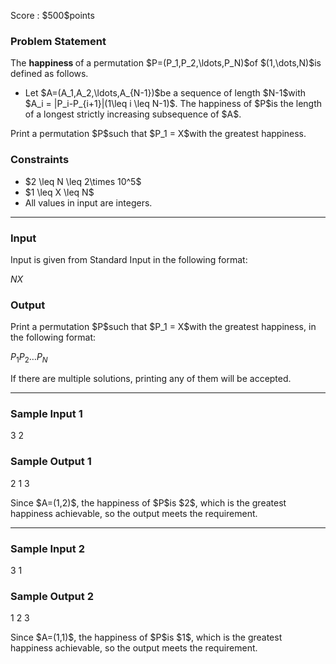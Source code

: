 
<div>

<span>

<span>

<p>
Score : $500$points
</p>

<div>

<section>

### **Problem Statement**

<p>
The 
<strong>
happiness
</strong>
of a permutation $P=(P_1,P_2,\ldots,P_N)$of $(1,\dots,N)$is defined as follows.
</p>

<ul>

<li>
Let $A=(A_1,A_2,\ldots,A_{N-1})$be a sequence of length $N-1$with $A_i = |P_i-P_{i+1}|(1\leq i \leq N-1)$. The happiness of $P$is the length of a longest strictly increasing subsequence of $A$.
</li>

</ul>

<p>
Print a permutation $P$such that $P_1 = X$with the greatest happiness.
</p>

</section>

</div>

<div>

<section>

### **Constraints**

<ul>

<li>
$2 \leq N \leq 2\times 10^5$
</li>

<li>
$1 \leq X \leq N$
</li>

<li>
All values in input are integers.
</li>

</ul>

</section>

</div>

---

<div>

<div>

<section>

### **Input**

<p>
Input is given from Standard Input in the following format:
</p>

<div>

$N$$X$
</div>

</section>

</div>

<div>

<section>

### **Output**

<p>
Print a permutation $P$such that $P_1 = X$with the greatest happiness, in the following format:
</p>

<div>

$P_1$$P_2$$\ldots$$P_N$
</div>

<p>
If there are multiple solutions, printing any of them will be accepted.
</p>

</section>

</div>

</div>

---

<div>

<section>

### **Sample Input 1**

<div>

3 2

</div>

</section>

</div>

<div>

<section>

### **Sample Output 1**

<div>

2 1 3

</div>

<p>
Since $A=(1,2)$, the happiness of $P$is $2$, which is the greatest happiness achievable, so the output meets the requirement.
</p>

</section>

</div>

---

<div>

<section>

### **Sample Input 2**

<div>

3 1

</div>

</section>

</div>

<div>

<section>

### **Sample Output 2**

<div>

1 2 3

</div>

<p>
Since $A=(1,1)$, the happiness of $P$is $1$, which is the greatest happiness achievable, so the output meets the requirement.
</p>

</section>

</div>

</span>

</span>

</div>
